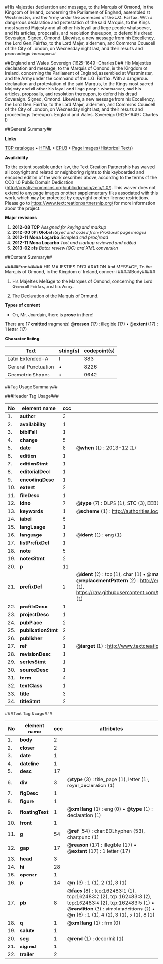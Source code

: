 #His Majesties declaration and message, to the Marquis of Ormond, in the Kingdom of Ireland, concerning the Parliament of England, assembled at Westminster, and the Army under the command of the L.G. Fairfax. With a dangerous declaration and protestation of the said Marquis, to the Kings most sacred Majesty and all other his loyall and liege people whatsoever, and his articles, proposalls, and resolution thereupon, to defend his dread Soveraign. Signed, Ormond. Likewise, a new message from his Excellency, the Lord Gen. Fairfax, to the Lord Major, aldermen, and Commons Councell of the City of London, on Wednesday night last, and their results and proceedings thereupon.#

##England and Wales. Sovereign (1625-1649 : Charles I)##
His Majesties declaration and message, to the Marquis of Ormond, in the Kingdom of Ireland, concerning the Parliament of England, assembled at Westminster, and the Army under the command of the L.G. Fairfax. With a dangerous declaration and protestation of the said Marquis, to the Kings most sacred Majesty and all other his loyall and liege people whatsoever, and his articles, proposalls, and resolution thereupon, to defend his dread Soveraign. Signed, Ormond. Likewise, a new message from his Excellency, the Lord Gen. Fairfax, to the Lord Major, aldermen, and Commons Councell of the City of London, on Wednesday night last, and their results and proceedings thereupon.
England and Wales. Sovereign (1625-1649 : Charles I)

##General Summary##

**Links**

[TCP catalogue](http://www.ota.ox.ac.uk/tcp/)  • 
[HTML](http://tei.it.ox.ac.uk/tcp/Texts-HTML/free/A78/A78687.html)  • 
[EPUB](http://tei.it.ox.ac.uk/tcp/Texts-EPUB/free/A78/A78687.epub) • 
[Page images (Historical Texts)](https://historicaltexts.jisc.ac.uk/eebo-99864811e)

**Availability**

To the extent possible under law, the Text Creation Partnership has waived all copyright and related or neighboring rights to this keyboarded and encoded edition of the work described above, according to the terms of the CC0 1.0 Public Domain Dedication (http://creativecommons.org/publicdomain/zero/1.0/). This waiver does not extend to any page images or other supplementary files associated with this work, which may be protected by copyright or other license restrictions. Please go to https://www.textcreationpartnership.org/ for more information about the project.

**Major revisions**

1. __2012-08__ __TCP__ *Assigned for keying and markup*
1. __2012-08__ __SPi Global__ *Keyed and coded from ProQuest page images*
1. __2012-11__ __Mona Logarbo__ *Sampled and proofread*
1. __2012-11__ __Mona Logarbo__ *Text and markup reviewed and edited*
1. __2013-02__ __pfs__ *Batch review (QC) and XML conversion*

##Content Summary##

#####Front#####
HIS MAJESTIES DECLARATION And MESSAGE, To the Marquis of Ormond, in the Kingdom of Ireland, concerni
#####Body#####

1. His Majeſties Meſſage to the Marques of Ormond, concerning the Lord Generall Fairfax, and his Army.

1. The Declaration of the Marquis of Ormund.

**Types of content**

  * Oh, Mr. Jourdain, there is **prose** in there!

There are 17 **omitted** fragments! 
 @__reason__ (17) : illegible (17)  •  @__extent__ (17) : 1 letter (17)

**Character listing**


|Text|string(s)|codepoint(s)|
|---|---|---|
|Latin Extended-A|ſ|383|
|General Punctuation|•|8226|
|Geometric Shapes|▪|9642|

##Tag Usage Summary##

###Header Tag Usage###

|No|element name|occ|attributes|
|---|---|---|---|
|1.|__author__|3||
|2.|__availability__|1||
|3.|__biblFull__|1||
|4.|__change__|5||
|5.|__date__|8| @__when__ (1) : 2013-12 (1)|
|6.|__edition__|1||
|7.|__editionStmt__|1||
|8.|__editorialDecl__|1||
|9.|__encodingDesc__|1||
|10.|__extent__|2||
|11.|__fileDesc__|1||
|12.|__idno__|7| @__type__ (7) : DLPS (1), STC (3), EEBO-CITATION (1), PROQUEST (1), VID (1)|
|13.|__keywords__|1| @__scheme__ (1) : http://authorities.loc.gov/ (1)|
|14.|__label__|5||
|15.|__langUsage__|1||
|16.|__language__|1| @__ident__ (1) : eng (1)|
|17.|__listPrefixDef__|1||
|18.|__note__|5||
|19.|__notesStmt__|2||
|20.|__p__|11||
|21.|__prefixDef__|2| @__ident__ (2) : tcp (1), char (1)  •  @__matchPattern__ (2) : ([0-9\-]+):([0-9IVX]+) (1), (.+) (1)  •  @__replacementPattern__ (2) : http://eebo.chadwyck.com/downloadtiff?vid=$1&page=$2 (1), https://raw.githubusercontent.com/textcreationpartnership/Texts/master/tcpchars.xml#$1 (1)|
|22.|__profileDesc__|1||
|23.|__projectDesc__|1||
|24.|__pubPlace__|2||
|25.|__publicationStmt__|2||
|26.|__publisher__|2||
|27.|__ref__|1| @__target__ (1) : http://www.textcreationpartnership.org/docs/. (1)|
|28.|__revisionDesc__|1||
|29.|__seriesStmt__|1||
|30.|__sourceDesc__|1||
|31.|__term__|4||
|32.|__textClass__|1||
|33.|__title__|3||
|34.|__titleStmt__|2||


###Text Tag Usage###

|No|element name|occ|attributes|
|---|---|---|---|
|1.|__body__|2||
|2.|__closer__|2||
|3.|__date__|1||
|4.|__dateline__|1||
|5.|__desc__|17||
|6.|__div__|3| @__type__ (3) : title_page (1), letter (1), royal_declaration (1)|
|7.|__figDesc__|1||
|8.|__figure__|1||
|9.|__floatingText__|1| @__xml:lang__ (1) : eng (0)  •  @__type__ (1) : declaration (1)|
|10.|__front__|1||
|11.|__g__|54| @__ref__ (54) : char:EOLhyphen (53), char:punc (1)|
|12.|__gap__|17| @__reason__ (17) : illegible (17)  •  @__extent__ (17) : 1 letter (17)|
|13.|__head__|3||
|14.|__hi__|28||
|15.|__opener__|1||
|16.|__p__|14| @__n__ (3) : 1 (1), 2 (1), 3 (1)|
|17.|__pb__|8| @__facs__ (8) : tcp:162483:1 (1), tcp:162483:2 (2), tcp:162483:3 (2), tcp:162483:4 (2), tcp:162483:5 (1)  •  @__rendition__ (2) : simple:additions (2)  •  @__n__ (6) : 1 (1), 4 (2), 3 (1), 5 (1), 8 (1)|
|18.|__q__|1| @__xml:lang__ (1) : frm (0)|
|19.|__salute__|1||
|20.|__seg__|1| @__rend__ (1) : decorInit (1)|
|21.|__signed__|1||
|22.|__trailer__|2||
